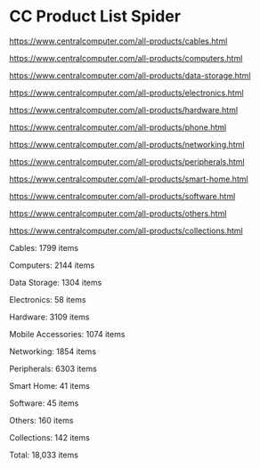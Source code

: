 # CC Product List Spider



https://www.centralcomputer.com/all-products/cables.html

https://www.centralcomputer.com/all-products/computers.html

https://www.centralcomputer.com/all-products/data-storage.html

https://www.centralcomputer.com/all-products/electronics.html

https://www.centralcomputer.com/all-products/hardware.html

https://www.centralcomputer.com/all-products/phone.html

https://www.centralcomputer.com/all-products/networking.html

https://www.centralcomputer.com/all-products/peripherals.html

https://www.centralcomputer.com/all-products/smart-home.html

https://www.centralcomputer.com/all-products/software.html

https://www.centralcomputer.com/all-products/others.html

https://www.centralcomputer.com/all-products/collections.html

Cables: 1799 items

Computers: 2144 items

Data Storage: 1304 items

Electronics: 58 items

Hardware: 3109 items

Mobile Accessories: 1074 items

Networking: 1854 items

Peripherals: 6303 items

Smart Home: 41 items

Software: 45 items

Others: 160 items

Collections: 142 items

Total: 18,033 items